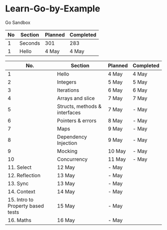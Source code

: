 # Learn-Go-by-Example
Go Sandbox

No | Section | Planned | Completed 
--- | --- | --- | --- 
1 | Seconds | 301 | 283 
1 | Hello | 4 May | 4 May


No. | Section | Planned | Completed
--- | --- | --- | ---
1 | Hello | 4 May | 4 May
2 | Integers | 5 May | 5 May
3 | Iterations | 6 May | 6 May
4 | Arrays and slice | 7 May | 7 May
5 | Structs, methods & interfaces | 7 May | - May
6 | Pointers & errors | 8 May | - May
7 | Maps | 9 May | - May
8 | Dependency Injection | 9 May | - May
9 | Mocking | 10 May | - May
10 | Concurrency | 11 May | - May
11. Select | 12 May | - May
12. Reflection | 13 May | - May
13. Sync | 13 May | - May
14. Context | 14 May | - May
15. Intro to Property based tests | 15 May | - May
16. Maths | 16 May | - May